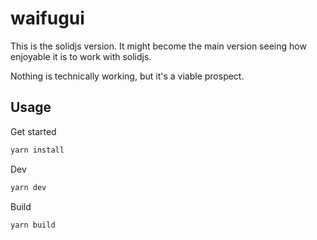 # waifugui

This is the solidjs version. It might become the main version seeing how enjoyable it is to work with solidjs.

Nothing is technically working, but it's a viable prospect.

## Usage

Get started

```bash
yarn install
```

Dev

```bash
yarn dev 
```

Build

```bash
yarn build
```
